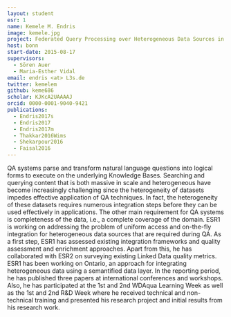 ```yaml
---
layout: student
esr: 1
name: Kemele M. Endris
image: kemele.jpg
project: Federated Query Processing over Heterogeneous Data Sources in a Data Lake
host: bonn
start-date: 2015-08-17
supervisors:
  - Sören Auer
  - Maria-Esther Vidal
email: endris <at> L3s.de
twitter: kemelem
github: keme686
scholar: KJKcA2UAAAAJ
orcid: 0000-0001-9040-9421
publications:
  - Endris2017s
  - Endris2017
  - Endris2017m
  - Thakkar2016Wims
  - Shekarpour2016
  - Faisal2016
---
```

QA systems parse and transform natural language questions into logical forms to execute on the underlying Knowledge Bases. Searching and querying content that is both massive in scale and heterogeneous have become increasingly challenging since the heterogeneity of datasets impedes effective application of QA techniques. In fact, the heterogeneity of these datasets requires numerous integration steps before they can be used effectively in applications. The other main requirement for QA systems is completeness of the data, i.e., a complete coverage of the domain. ESR1 is working on addressing the problem of uniform access and on-the-fly integration for heterogeneous data sources that are required during QA. As a first step, ESR1 has assessed existing integration frameworks and quality assessment and enrichment approaches. Apart from this, he has collaborated with ESR2 on surveying existing Linked Data quality metrics. ESR1 has been working on Ontario, an approach for integrating heterogeneous data using a semantified data layer. In the reporting period, he has published three papers at international conferences and workshops. Also, he has participated at the 1st and 2nd WDAqua Learning Week as well as the 1st and 2nd R&D Week where he received technical and non-technical training and presented his research project and initial results from his research work.
